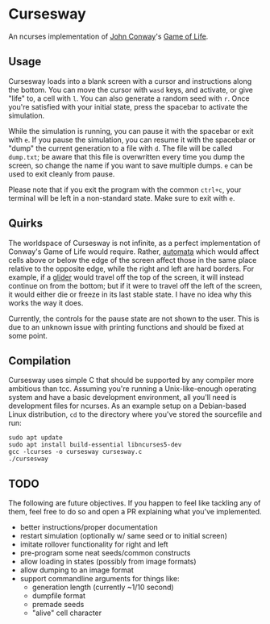 # Cursesway

An ncurses implementation of [John Conway](https://en.wikipedia.org/wiki/John_Horton_Conway)'s [Game of Life](https://en.wikipedia.org/wiki/Conway%27s_Game_of_Life).

## Usage

Cursesway loads into a blank screen with a cursor and instructions along the bottom. You can move the cursor with `wasd` keys, and activate, or give "life" to, a cell with `l`. You can also generate a random seed with `r`. Once you're satisfied with your initial state, press the spacebar to activate the simulation.

While the simulation is running, you can pause it with the spacebar or exit with `e`. If you pause the simulation, you can resume it with the spacebar or "dump" the current generation to a file with `d`. The file will be called `dump.txt`; be aware that this file is overwritten every time you dump the screen, so change the name if you want to save multiple dumps. `e` can be used to exit cleanly from pause.

Please note that if you exit the program with the common `ctrl+c`, your terminal will be left in a non-standard state. Make sure to exit with `e`.

## Quirks

The worldspace of Cursesway is not infinite, as a perfect implementation of Conway's Game of Life would require. Rather, [automata](https://en.wikipedia.org/wiki/Cellular_automaton) which would affect cells above or below the edge of the screen affect those in the same place relative to the opposite edge, while the right and left are hard borders. For example, if a [glider](https://en.wikipedia.org/wiki/Glider_(Conway%27s_Life)) would travel off the top of the screen, it will instead continue on from the bottom; but if it were to travel off the left of the screen, it would either die or freeze in its last stable state. I have no idea why this works the way it does.

Currently, the controls for the pause state are not shown to the user. This is due to an unknown issue with printing functions and should be fixed at some point.

## Compilation

Cursesway uses simple C that should be supported by any compiler more ambitious than tcc. Assuming you're running a Unix-like-enough operating system and have a basic development environment, all you'll need is development files for ncurses. As an example setup on a Debian-based Linux distribution, `cd` to the directory where you've stored the sourcefile and run:

```
sudo apt update
sudo apt install build-essential libncurses5-dev
gcc -lcurses -o cursesway cursesway.c
./cursesway
```

## TODO
The following are future objectives. If you happen to feel like tackling any of them, feel free to do so and open a PR explaining what you've implemented.

* better instructions/proper documentation
* restart simulation (optionally w/ same seed or to initial screen)
* imitate rollover functionality for right and left
* pre-program some neat seeds/common constructs
* allow loading in states (possibly from image formats)
* allow dumping to an image format
* support commandline arguments for things like:
    * generation length (currently ~1/10 second)
    * dumpfile format
    * premade seeds
    * "alive" cell character